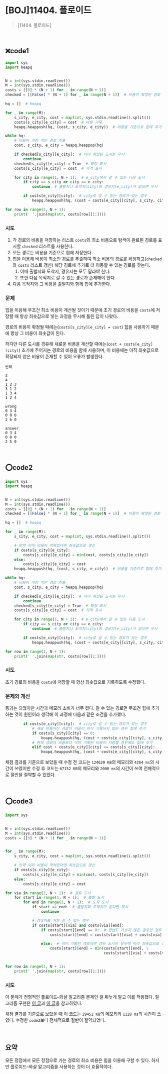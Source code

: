# [BOJ]11404. 플로이드

> [11404. 플로이드]

<br>

## ❌code1

```python
import sys
import heapq


N = int(sys.stdin.readline())
M = int(sys.stdin.readline())
costs = [[0] * (N + 1) for _ in range(N + 1)]
checked = [[False] * (N + 1) for _ in range(N + 1)]  # 비용이 확정된 경로 표시

hq = []  # heapq

for _ in range(M):
    s_city, e_city, cost = map(int, sys.stdin.readline().split())
    costs[s_city][e_city] = cost  # 비용 기록
    heapq.heappush(hq, (cost, s_city, e_city))  # 비용을 기준으로 힙에 추가

while hq:
    # 비용이 가장 적은 경로 추출
    cost, s_city, e_city = heapq.heappop(hq)

    if checked[s_city][e_city]:  # 이미 확정된 도시는 무시
        continue
    checked[s_city][e_city] = True  # 확정 표시
    costs[s_city][e_city] = cost  # 가격 표시

    for city in range(1, N + 1):  # e_city에서 갈 수 있는 다음 도시
        if city == s_city or city == e_city:  
            continue  # 출발지나 도착지(city)와 경유지(e_city)가 같으면 무시

        if costs[e_city][city]:  # city로 갈 수 있는 경로가 있는 경우
            heapq.heappush(hq, (cost + costs[e_city][city], s_city, city))

for row in range(1, N + 1):
    print(' '.join(map(str, costs[row][1:])))
```

### 시도

1. 각 경로의 비용을 저장하는 리스트 `costs`와 최소 비용으로 탐색이 완료된 경로를 표시할 `checked` 리스트를 사용한다.
2. 모든 경로는 비용을 기준으로 힙에 저장한다.
3. 힙을 이용해 비용이 최소인 경로를 추출하여 최소 비용의 경로를 확정하고(`checked`와 `costs` 리스트 갱신) 해당 경로에 추가로 더 이동할 수 있는 경로를 찾는다.
   1. 이때 출발지와 도착지, 경유지는 모두 달라야 한다.
   2. 또한 다음 목적지로 갈 수 있는 경로가 존재해야 한다.
4. 다음 목적지와 그 비용을 출발지와 함께 힙에 추가한다.

### 문제

힙을 이용해 무조건 최소 비용이 계산될 것이기 때문에 초기 경로의 비용을 `costs`에 저장할 때 항상 최솟값으로 넣는 과정을 무시해 틀린 답이 나왔다. 

경로의 비용이 확정될 때에는(`costs[s_city][e_city] = cost`) 힙을 사용하기 때문에 항상 그 비용이 최솟값이 된다. 

하지만 다른 도시를 경유해 새로운 비용을 계산할 때에는(`cost + costs[e_city][city]`) 초기에 주어지는 경로의 비용을 함께 사용하며, 이 비용에는 아직 최솟값으로 확정되지 않은 비용이 존재할 수 있어 오류가 발생한다.

```
반례

3
4
1 2 3
3 1 2
1 3 4
1 2 4

wrong
0 3 4
0 0 0
2 6 0

answer
0 3 4
0 0 0
2 5 0
```

<br>

## ⭕code2

```python
import sys
import heapq


N = int(sys.stdin.readline())
M = int(sys.stdin.readline())
costs = [[0] * (N + 1) for _ in range(N + 1)]
checked = [[False] * (N + 1) for _ in range(N + 1)]  # 비용이 확정된 경로 표시

hq = []  # heapq

for _ in range(M):
    s_city, e_city, cost = map(int, sys.stdin.readline().split())

    # 만약 이미 비용이 적혀있다면 최솟값으로 갱신
    if costs[s_city][e_city]:
        costs[s_city][e_city] = min(cost, costs[s_city][e_city])
    else:
        costs[s_city][e_city] = cost
    heapq.heappush(hq, (cost, s_city, e_city))  # 비용을 기준으로 힙에 추가

while hq:
    # 비용이 가장 적은 경로 추출
    cost, s_city, e_city = heapq.heappop(hq)

    if checked[s_city][e_city]:  # 이미 확정된 도시는 무시
        continue
    checked[s_city][e_city] = True  # 확정 표시
    costs[s_city][e_city] = cost  # 가격 표시

    for city in range(1, N + 1):  # e_city에서 갈 수 있는 다음 도시
        if city == s_city or city == e_city:
            continue  # 출발지나 도착지(city)와 경유지(e_city)가 같으면 무시

        if costs[e_city][city]:  # city로 갈 수 있는 경로가 있는 경우
            heapq.heappush(hq, (cost + costs[e_city][city], s_city, city))

for row in range(1, N + 1):
    print(' '.join(map(str, costs[row][1:])))
```

### 시도

초기 경로의 비용을 `costs`에 저장할 때 항상 최솟값으로 기록하도록 수정했다.

### 문제와 개선

통과는 되었지만 시간과 메모리 소비가 너무 컸다. 갈 수 있는 경로면 무조건 힙에 추가하는 것이 원인이라 생각해 이 과정에 다음과 같은 조건을 추가했다.

```python
        if costs[e_city][city]:  # city로 갈 수 있는 경로가 있는 경우
            # 새로 만들어진 경로의 비용이 아직 기록되지 않은 경우 힙에 추가
            if costs[s_city][city] == 0:
                heapq.heappush(hq, (cost + costs[e_city][city], s_city, city))
            # 현재 경로의 비용보다 이미 기록된 비용이 저렴할 경우에도 힙에 추가
            elif cost + costs[e_city][city] <= costs[s_city][city]:
                heapq.heappush(hq, (cost + costs[e_city][city], s_city, city))
```

채점 결과를 기준으로 보았을 때 수정 전 코드는 `124620 KB`의 메모리와 `4264 ms`의 시간이 쓰였지만 수정 후 코드는 `67152 KB`의 메모리와 `2000 ms`의 시간이 쓰여 전체적으로 절반을 절약할 수 있었다.

<br>

## ⭕code3

```python
import sys


N = int(sys.stdin.readline())
M = int(sys.stdin.readline())
costs = [[0] * (N + 1) for _ in range(N + 1)]


for _ in range(M):
    s_city, e_city, cost = map(int, sys.stdin.readline().split())

    # 만약 이미 비용이 적혀있다면 최솟값으로 갱신
    if costs[s_city][e_city]:
        costs[s_city][e_city] = min(cost, costs[s_city][e_city])
    else:
        costs[s_city][e_city] = cost

for via in range(1, N + 1):  # 경유 도시
    for start in range(1, N + 1):  # 출발 도시
        for end in range(1, N + 1):  # 도착 도시
            if start == end:  # 출발지와 도착지가 같다면 무시
                continue

            # 경유지를 거쳐 갈 수 있는 경우
            if costs[start][via] and costs[via][end]:
                if costs[start][end] == 0:  # 한번도 가보지 않은 경로인 경우
                    costs[start][end] = costs[start][via] + costs[via][end]

                else:  # 이미 가봤던 경로라면 경유 도시의 유무에 따라 최솟값으로 갱신
                    costs[start][end] = min(costs[start][end], \
                                            costs[start][via] + costs[via][end])


for row in range(1, N + 1):
    print(' '.join(map(str, costs[row][1:])))
```

### 시도

이 문제가 전형적인 플로이드–와샬 알고리즘 문제인 걸 뒤늦게 알고 이를 적용했다. 알고리즘 구현은 [이 글](https://dongdd.tistory.com/107)과 [이 글](https://velog.io/@jaeyunn_15/Android-플로이드-와샬-Floyd-Warshall-알고리즘)을 참고하였다.

채점 결과를 기준으로 보았을 때 이 코드는 `29452 KB`의 메모리와 `1128 ms`의 시간이 쓰였다. 수정한 `code2`보다 전체적으로 절반이 절약되었다.

<br>

## 요약

모든 정점에서 모든 정점으로 가는 경로의 최소 비용은 힙을 이용해 구할 수 있다. 하지만 플로이드–와샬 알고리즘을 사용하는 것이 더 효율적이다.

